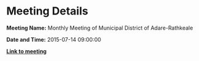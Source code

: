 # Meeting Details

**Meeting Name:** Monthly Meeting of Municipal District of Adare-Rathkeale

**Date and Time:** 2015-07-14 09:00:00

**<a href="https://www.limerick.ie/council/whats-on/monthly-meeting-municipal-district-adare-rathkeale-20" target="_blank">Link to meeting</a>**
